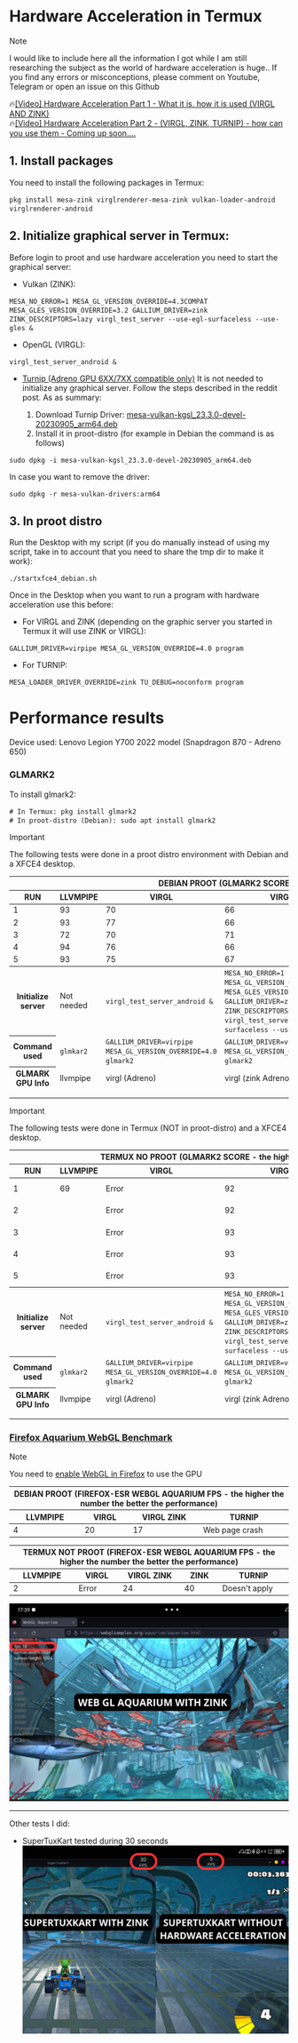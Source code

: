 # Hardware Acceleration in Termux
> [!NOTE]  
> I would like to include here all the information I got while I am still researching the subject as the world of hardware acceleration is huge.. If you find any errors  or misconceptions, please comment on Youtube, Telegram or open an issue on this Github

🔥[[Video] Hardware Acceleration Part 1 - What it is, how it is used (VIRGL AND ZINK)](https://www.youtube.com/watch?v=fgGOizUDQpY)   
🔥[[Video] Hardware Acceleration Part 2 - (VIRGL, ZINK, TURNIP) - how can you use them - Coming up soon....]()

## 1. Install packages
You need to install the following packages in Termux: 
```
pkg install mesa-zink virglrenderer-mesa-zink vulkan-loader-android virglrenderer-android
```

## 2. Initialize graphical server in Termux: 
Before login to proot and use hardware acceleration you need to start the graphical server: 

* Vulkan (ZINK):
```
MESA_NO_ERROR=1 MESA_GL_VERSION_OVERRIDE=4.3COMPAT MESA_GLES_VERSION_OVERRIDE=3.2 GALLIUM_DRIVER=zink ZINK_DESCRIPTORS=lazy virgl_test_server --use-egl-surfaceless --use-gles &
```
* OpenGL (VIRGL):
```
virgl_test_server_android &
```
* [Turnip (Adreno GPU 6XX/7XX compatible only)](https://www.reddit.com/r/termux/comments/19dpqas/proot_linux_only_dri3_patch_mesa_turnip_driver/)
It is not needed to initialize any graphical server. Follow the steps described in the reddit post. As as summary:

  1. Download Turnip Driver: [mesa-vulkan-kgsl_23.3.0-devel-20230905_arm64.deb](https://drive.google.com/file/d/1f4pLvjDFcBPhViXGIFoRE3Xc8HWoiqG-/view?usp=drive_link)
  2. Install it in proot-distro (for example in Debian the command is as follows)
```
sudo dpkg -i mesa-vulkan-kgsl_23.3.0-devel-20230905_arm64.deb
```
  In case you want to remove the driver: 
```
sudo dpkg -r mesa-vulkan-drivers:arm64
```


## 3. In proot distro 
Run the Desktop with my script (if you do manually instead of using my script, take in to account that you need to share the tmp dir to make it work): 
```
./startxfce4_debian.sh
```

Once in the Desktop when you want to run a program with hardware acceleration use this before: 

* For VIRGL and ZINK (depending on the graphic server you started in Termux it will use ZINK or VIRGL): 
```
GALLIUM_DRIVER=virpipe MESA_GL_VERSION_OVERRIDE=4.0 program
```
* For TURNIP: 
```
MESA_LOADER_DRIVER_OVERRIDE=zink TU_DEBUG=noconform program
```

# Performance results 

Device used: Lenovo Legion Y700 2022 model (Snapdragon 870 - Adreno 650)

### GLMARK2
To install glmark2: 
```
# In Termux: pkg install glmark2
# In proot-distro (Debian): sudo apt install glmark2
```
> [!IMPORTANT]  
> The following tests were done in a proot distro environment with Debian and a XFCE4 desktop.

<table>
  <thead>
    <tr>
      <th scope="col" colspan="6">DEBIAN PROOT (GLMARK2 SCORE - the higher the number the better the performance)</th>
    </tr>
    <tr>
        <th scope="col">RUN</th>
        <th scope="col">LLVMPIPE</th>
        <th scope="col">VIRGL</th>
        <th scope="col">VIRGL ZINK</th>
        <th scope="col">TURNIP</th>
        <th scope="col">ZINK</th>
    </tr>
  </thead>

  <tbody>
    <tr>
      <td>1</td>
      <td>93</td>
      <td>70</td>
      <td>66</td>
      <td>198</td>
      <td>Error</td>
    </tr>
    <tr>
      <td>2</td>
      <td>93</td>
      <td>77</td>
      <td>66</td>
      <td>198</td>
      <td>Error</td>
    </tr>
    <tr>
      <td>3</td>
      <td>72</td>
      <td>70</td>
      <td>71</td>
      <td>198</td>
      <td>Error</td>
    </tr>
    <tr>
      <td>4</td>
      <td>94</td>
      <td>76</td>
      <td>66</td>
      <td>197</td>
      <td>Error</td>
    </tr>
    <tr>
      <td>5</td>
      <td>93</td>
      <td>75</td>
      <td>67</td>
      <td>198</td>
      <td>Error</td>
    </tr>
  </tbody>
  <tfoot>
    <tr>
      <th scope="row">Initialize server</th>
      <td>Not needed</td>
      <td><code>virgl_test_server_android &</td>
      <td><code>MESA_NO_ERROR=1 MESA_GL_VERSION_OVERRIDE=4.3COMPAT MESA_GLES_VERSION_OVERRIDE=3.2 GALLIUM_DRIVER=zink ZINK_DESCRIPTORS=lazy virgl_test_server --use-egl-surfaceless --use-gles &</code></td>
      <td>Not needed</td>
      <td><code>MESA_NO_ERROR=1 MESA_GL_VERSION_OVERRIDE=4.3COMPAT MESA_GLES_VERSION_OVERRIDE=3.2 GALLIUM_DRIVER=zink ZINK_DESCRIPTORS=lazy virgl_test_server --use-egl-surfaceless --use-gles &</code></td>
    </tr>
    <tr>
      <th scope="row">Command used</th>
      <td><code>glmkar2</td>
      <td><code>GALLIUM_DRIVER=virpipe MESA_GL_VERSION_OVERRIDE=4.0 glmark2</td>
      <td><code>GALLIUM_DRIVER=virpipe MESA_GL_VERSION_OVERRIDE=4.0 glmark2</td>
      <td><code>MESA_LOADER_DRIVER_OVERRIDE=zink TU_DEBUG=noconform glmark2</td>
      <td><code>GALLIUM_DRIVER=zink MESA_GL_VERSION_OVERRIDE=4.0 glmark2</td>
    </tr>
    <tr>
      <th scope="row">GLMARK GPU Info</th>
      <td>llvmpipe</td>
      <td>virgl (Adreno)</td>
      <td>virgl (zink Adreno)</td>
      <td>virgl (Turnip Adreno)</td>
      <td>zink (Adreno)</td>
    </tr>
  </tfoot>
</table>

---

> [!IMPORTANT]  
> The following tests were done in Termux (NOT in proot-distro) and a XFCE4 desktop.

<table>
  <thead>
    <tr>
      <th scope="col" colspan="6">TERMUX NO PROOT (GLMARK2 SCORE - the higher the number the better the performance)</th>
    </tr>
    <tr>
        <th scope="col">RUN</th>
        <th scope="col">LLVMPIPE</th>
        <th scope="col">VIRGL</th>
        <th scope="col">VIRGL ZINK</th>
        <th scope="col">ZINK</th>
        <th scope="col">TURNIP</th>
    </tr>
  </thead>

  <tbody>
    <tr>
      <td>1</td>
      <td>69</td>
      <td>Error</td>
      <td>92</td>
      <td>121</td>
      <td>Doesn't apply</td>
    </tr>
    <tr>
      <td>2</td>
      <td></td>
      <td>Error</td>
      <td>92</td>
      <td>122</td>
      <td>Doesn't apply</td>
    </tr>
    <tr>
      <td>3</td>
      <td></td>
      <td>Error</td>
      <td>93</td>
      <td>121</td>
      <td>Doesn't apply</td>
    </tr>
    <tr>
      <td>4</td>
      <td></td>
      <td>Error</td>
      <td>93</td>
      <td>124</td>
      <td>Doesn't apply</td>
    </tr>
    <tr>
      <td>5</td>
      <td></td>
      <td>Error</td>
      <td>93</td>
      <td>123</td>
      <td>Doesn't apply</td>
    </tr>
  </tbody>
  <tfoot>
    <tr>
      <th scope="row">Initialize server</th>
      <td>Not needed</td>
      <td><code>virgl_test_server_android &</td>
      <td><code>MESA_NO_ERROR=1 MESA_GL_VERSION_OVERRIDE=4.3COMPAT MESA_GLES_VERSION_OVERRIDE=3.2 GALLIUM_DRIVER=zink ZINK_DESCRIPTORS=lazy virgl_test_server --use-egl-surfaceless --use-gles &</code></td>
      <td><code>MESA_NO_ERROR=1 MESA_GL_VERSION_OVERRIDE=4.3COMPAT MESA_GLES_VERSION_OVERRIDE=3.2 GALLIUM_DRIVER=zink ZINK_DESCRIPTORS=lazy virgl_test_server --use-egl-surfaceless --use-gles &</code></td>
      <td>Doesn't apply</td>
    </tr>
    <tr>
      <th scope="row">Command used</th>
      <td><code>glmkar2</td>
      <td><code>GALLIUM_DRIVER=virpipe MESA_GL_VERSION_OVERRIDE=4.0 glmark2</td>
      <td><code>GALLIUM_DRIVER=virpipe MESA_GL_VERSION_OVERRIDE=4.0 glmark2</td>
      <td><code>GALLIUM_DRIVER=zink MESA_GL_VERSION_OVERRIDE=4.0 glmark2</td>
      <td>Doesn't apply</td>
    </tr>
    <tr>
      <th scope="row">GLMARK GPU Info</th>
      <td>llvmpipe</td>
      <td>virgl (Adreno)</td>
      <td>virgl (zink Adreno)</td>
      <td>zink (Adreno)</td>
      <td>Doesn't apply</td>
    </tr>
  </tfoot>
</table>


---
### [Firefox Aquarium WebGL Benchmark](https://webglsamples.org/aquarium/aquarium.html)

> [!NOTE]  
> You need to [enable WebGL in Firefox](https://tecnorobot.educa2.madrid.org/tecnologia/-/visor/configurar-webgl) to use the GPU

<table>
  <thead>
    <tr>
      <th scope="col" colspan="4">DEBIAN PROOT (FIREFOX-ESR WEBGL AQUARIUM FPS - the higher the number the better the performance)</th>
    </tr>
    <tr>
        <th scope="col">LLVMPIPE</th>
        <th scope="col">VIRGL</th>
        <th scope="col">VIRGL ZINK</th>
        <th scope="col">TURNIP</th>
    </tr>
  </thead>

  <tbody>
    <tr>
      <td>4</td>
      <td>20</td>
      <td>17</td>
      <td>Web page crash</td>
    </tr>
  </tbody>
</table>

<table>
  <thead>
    <tr>
      <th scope="col" colspan="5">TERMUX NOT PROOT (FIREFOX-ESR WEBGL AQUARIUM FPS - the higher the number the better the performance)</th>
    </tr>
    <tr>
        <th scope="col">LLVMPIPE</th>
        <th scope="col">VIRGL</th>
        <th scope="col">VIRGL ZINK</th>
        <th scope="col">ZINK</th>
        <th scope="col">TURNIP</th>
    </tr>
  </thead>

  <tbody>
    <tr>
      <td>2</td>
      <td>Error</td>
      <td>24</td>
      <td>40</td>
      <td>Doesn't apply</td>
    </tr>
  </tbody>
</table>

![WEB GL Aquarium on Firefox](./images/webglaquarium.png)

---
Other tests I did: 

* SuperTuxKart tested during 30 seconds
![SUPERTUXKART comparison](./images/supertuxkart_comparison.png)
